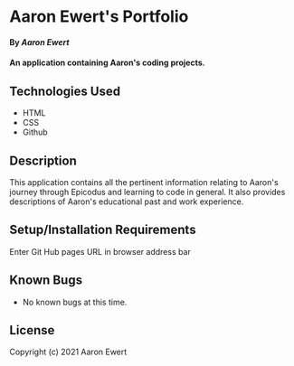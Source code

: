 # Aaron Ewert's Portfolio

#### By _**Aaron Ewert**_

#### An application containing Aaron's coding projects.

## Technologies Used

- HTML
- CSS
- Github

## Description

This application contains all the pertinent information relating to Aaron's journey through Epicodus and learning to code in general. It also provides descriptions of Aaron's educational past and work experience.

## Setup/Installation Requirements

Enter Git Hub pages URL in browser address bar

## Known Bugs

- No known bugs at this time.

## License

Copyright (c) 2021 Aaron Ewert
